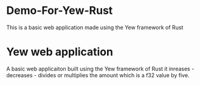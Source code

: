 # Demo-For-Yew-Rust
This is a basic web application made using the Yew framework of Rust

# Yew web application

A basic web applicaiton built using the Yew framework of Rust it inreases - decreases - divides or multiplies the amount which is a f32 value by five. 
